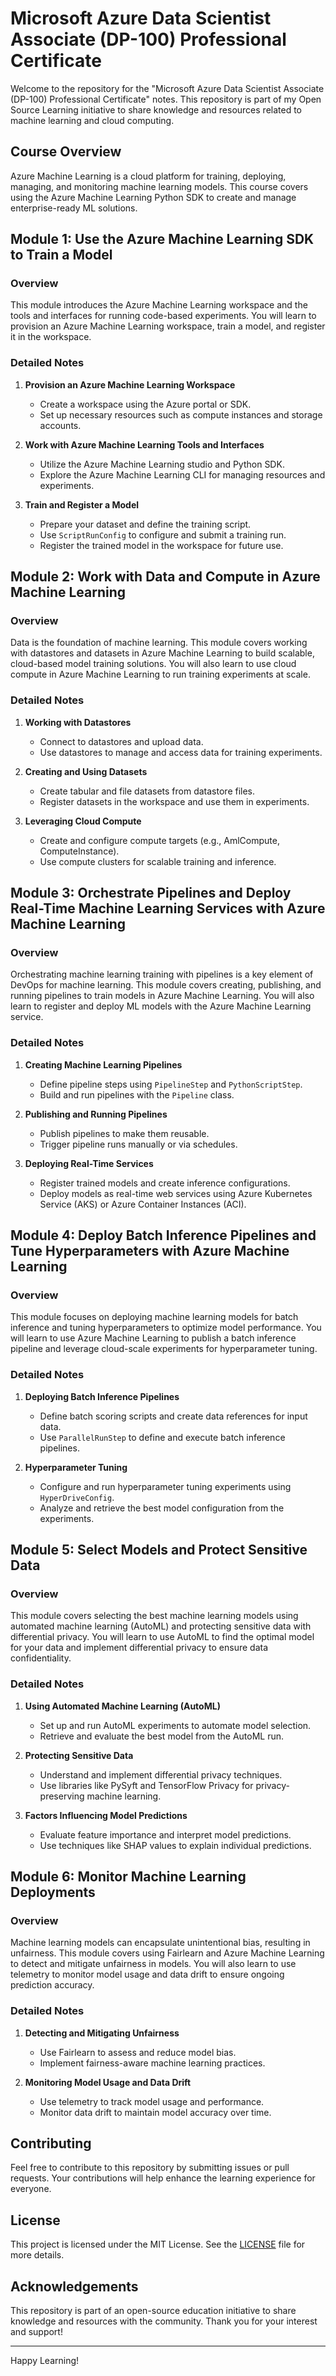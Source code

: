 # Microsoft Azure Data Scientist Associate (DP-100) Professional Certificate

Welcome to the repository for the "Microsoft Azure Data Scientist Associate (DP-100) Professional Certificate" notes. This repository is part of my Open Source Learning initiative to share knowledge and resources related to machine learning and cloud computing.

## Course Overview

Azure Machine Learning is a cloud platform for training, deploying, managing, and monitoring machine learning models. This course covers using the Azure Machine Learning Python SDK to create and manage enterprise-ready ML solutions.

## Module 1: Use the Azure Machine Learning SDK to Train a Model

### Overview
This module introduces the Azure Machine Learning workspace and the tools and interfaces for running code-based experiments. You will learn to provision an Azure Machine Learning workspace, train a model, and register it in the workspace.

### Detailed Notes
1. **Provision an Azure Machine Learning Workspace**
   - Create a workspace using the Azure portal or SDK.
   - Set up necessary resources such as compute instances and storage accounts.

2. **Work with Azure Machine Learning Tools and Interfaces**
   - Utilize the Azure Machine Learning studio and Python SDK.
   - Explore the Azure Machine Learning CLI for managing resources and experiments.

3. **Train and Register a Model**
   - Prepare your dataset and define the training script.
   - Use `ScriptRunConfig` to configure and submit a training run.
   - Register the trained model in the workspace for future use.

## Module 2: Work with Data and Compute in Azure Machine Learning

### Overview
Data is the foundation of machine learning. This module covers working with datastores and datasets in Azure Machine Learning to build scalable, cloud-based model training solutions. You will also learn to use cloud compute in Azure Machine Learning to run training experiments at scale.

### Detailed Notes
1. **Working with Datastores**
   - Connect to datastores and upload data.
   - Use datastores to manage and access data for training experiments.

2. **Creating and Using Datasets**
   - Create tabular and file datasets from datastore files.
   - Register datasets in the workspace and use them in experiments.

3. **Leveraging Cloud Compute**
   - Create and configure compute targets (e.g., AmlCompute, ComputeInstance).
   - Use compute clusters for scalable training and inference.

## Module 3: Orchestrate Pipelines and Deploy Real-Time Machine Learning Services with Azure Machine Learning

### Overview
Orchestrating machine learning training with pipelines is a key element of DevOps for machine learning. This module covers creating, publishing, and running pipelines to train models in Azure Machine Learning. You will also learn to register and deploy ML models with the Azure Machine Learning service.

### Detailed Notes
1. **Creating Machine Learning Pipelines**
   - Define pipeline steps using `PipelineStep` and `PythonScriptStep`.
   - Build and run pipelines with the `Pipeline` class.

2. **Publishing and Running Pipelines**
   - Publish pipelines to make them reusable.
   - Trigger pipeline runs manually or via schedules.

3. **Deploying Real-Time Services**
   - Register trained models and create inference configurations.
   - Deploy models as real-time web services using Azure Kubernetes Service (AKS) or Azure Container Instances (ACI).

## Module 4: Deploy Batch Inference Pipelines and Tune Hyperparameters with Azure Machine Learning

### Overview
This module focuses on deploying machine learning models for batch inference and tuning hyperparameters to optimize model performance. You will learn to use Azure Machine Learning to publish a batch inference pipeline and leverage cloud-scale experiments for hyperparameter tuning.

### Detailed Notes
1. **Deploying Batch Inference Pipelines**
   - Define batch scoring scripts and create data references for input data.
   - Use `ParallelRunStep` to define and execute batch inference pipelines.

2. **Hyperparameter Tuning**
   - Configure and run hyperparameter tuning experiments using `HyperDriveConfig`.
   - Analyze and retrieve the best model configuration from the experiments.

## Module 5: Select Models and Protect Sensitive Data

### Overview
This module covers selecting the best machine learning models using automated machine learning (AutoML) and protecting sensitive data with differential privacy. You will learn to use AutoML to find the optimal model for your data and implement differential privacy to ensure data confidentiality.

### Detailed Notes
1. **Using Automated Machine Learning (AutoML)**
   - Set up and run AutoML experiments to automate model selection.
   - Retrieve and evaluate the best model from the AutoML run.

2. **Protecting Sensitive Data**
   - Understand and implement differential privacy techniques.
   - Use libraries like PySyft and TensorFlow Privacy for privacy-preserving machine learning.

3. **Factors Influencing Model Predictions**
   - Evaluate feature importance and interpret model predictions.
   - Use techniques like SHAP values to explain individual predictions.

## Module 6: Monitor Machine Learning Deployments

### Overview
Machine learning models can encapsulate unintentional bias, resulting in unfairness. This module covers using Fairlearn and Azure Machine Learning to detect and mitigate unfairness in models. You will also learn to use telemetry to monitor model usage and data drift to ensure ongoing prediction accuracy.

### Detailed Notes
1. **Detecting and Mitigating Unfairness**
   - Use Fairlearn to assess and reduce model bias.
   - Implement fairness-aware machine learning practices.

2. **Monitoring Model Usage and Data Drift**
   - Use telemetry to track model usage and performance.
   - Monitor data drift to maintain model accuracy over time.

## Contributing
Feel free to contribute to this repository by submitting issues or pull requests. Your contributions will help enhance the learning experience for everyone.

## License
This project is licensed under the MIT License. See the [LICENSE](LICENSE) file for more details.

## Acknowledgements
This repository is part of an open-source education initiative to share knowledge and resources with the community. Thank you for your interest and support!

---

Happy Learning!

